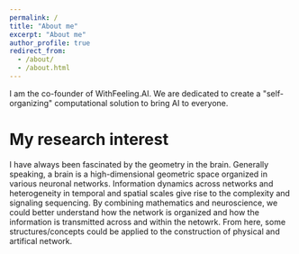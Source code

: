 ```yaml
---
permalink: /
title: "About me"
excerpt: "About me"
author_profile: true
redirect_from: 
  - /about/
  - /about.html
---
```


I am the co-founder of WithFeeling.AI. We are dedicated to create a "self-organizing" computational solution to bring AI to everyone. 


My research interest
======
I have always been fascinated by the geometry in the brain. Generally speaking, a brain is a high-dimensional geometric space organized in various neuronal networks. Information dynamics across networks and heterogeneity in temporal and spatial scales give rise to the complexity and signaling sequencing. By combining mathematics and neuroscience, we could better understand how the network is organized and how the information is transmitted across and within the netowrk. From here, some structures/concepts could be applied to the construction of physical and artifical network. 
